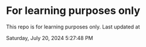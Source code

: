 # For learning purposes only
This repo is for learning purposes only.
Last updated at

Saturday, July 20, 2024 5:27:48 PM

